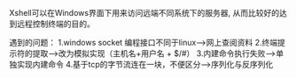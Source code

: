 Xshell可以在Windows界面下用来访问远端不同系统下的服务器,
从而比较好的达到远程控制终端的目的。

遇到的问题：
1.windows socket 编程接口不同于linux-->网上查阅资料
2.终端提示符的提取-->改为模拟实现（主机名+用户名 + $/#）
3.内建命令执行失败-->单独实现内建命令
4.基于tcp的字节流连在一块，不便区分-->序列化与反序列化
